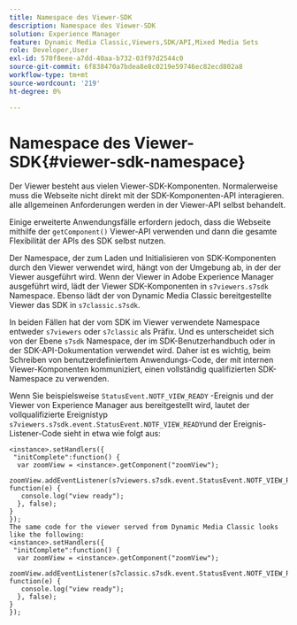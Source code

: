 ```yaml
---
title: Namespace des Viewer-SDK
description: Namespace des Viewer-SDK
solution: Experience Manager
feature: Dynamic Media Classic,Viewers,SDK/API,Mixed Media Sets
role: Developer,User
exl-id: 570f8eee-a7dd-40aa-b732-03f97d2544c0
source-git-commit: 6f838470a7bdea8e8c0219e59746ec82ecd802a8
workflow-type: tm+mt
source-wordcount: '219'
ht-degree: 0%

---
```


# Namespace des Viewer-SDK{#viewer-sdk-namespace}

Der Viewer besteht aus vielen Viewer-SDK-Komponenten. Normalerweise muss die Webseite nicht direkt mit der SDK-Komponenten-API interagieren. alle allgemeinen Anforderungen werden in der Viewer-API selbst behandelt.

Einige erweiterte Anwendungsfälle erfordern jedoch, dass die Webseite mithilfe der `getComponent()` Viewer-API verwenden und dann die gesamte Flexibilität der APIs des SDK selbst nutzen.

Der Namespace, der zum Laden und Initialisieren von SDK-Komponenten durch den Viewer verwendet wird, hängt von der Umgebung ab, in der der Viewer ausgeführt wird. Wenn der Viewer in Adobe Experience Manager ausgeführt wird, lädt der Viewer SDK-Komponenten in `s7viewers.s7sdk` Namespace. Ebenso lädt der von Dynamic Media Classic bereitgestellte Viewer das SDK in `s7classic.s7sdk`.

In beiden Fällen hat der vom SDK im Viewer verwendete Namespace entweder `s7viewers` oder `s7classic` als Präfix. Und es unterscheidet sich von der Ebene `s7sdk` Namespace, der im SDK-Benutzerhandbuch oder in der SDK-API-Dokumentation verwendet wird. Daher ist es wichtig, beim Schreiben von benutzerdefiniertem Anwendungs-Code, der mit internen Viewer-Komponenten kommuniziert, einen vollständig qualifizierten SDK-Namespace zu verwenden.

Wenn Sie beispielsweise `StatusEvent.NOTF_VIEW_READY` -Ereignis und der Viewer von Experience Manager aus bereitgestellt wird, lautet der vollqualifizierte Ereignistyp `s7viewers.s7sdk.event.StatusEvent.NOTF_VIEW_READY`und der Ereignis-Listener-Code sieht in etwa wie folgt aus:

```
<instance>.setHandlers({ 
 "initComplete":function() { 
  var zoomView = <instance>.getComponent("zoomView"); 
   zoomView.addEventListener(s7viewers.s7sdk.event.StatusEvent.NOTF_VIEW_READY, function(e) { 
   console.log("view ready"); 
  }, false); 
} 
}); 
The same code for the viewer served from Dynamic Media Classic looks like the following: 
<instance>.setHandlers({ 
 "initComplete":function() { 
  var zoomView = <instance>.getComponent("zoomView"); 
   zoomView.addEventListener(s7classic.s7sdk.event.StatusEvent.NOTF_VIEW_READY, function(e) { 
   console.log("view ready"); 
  }, false); 
} 
});
```
